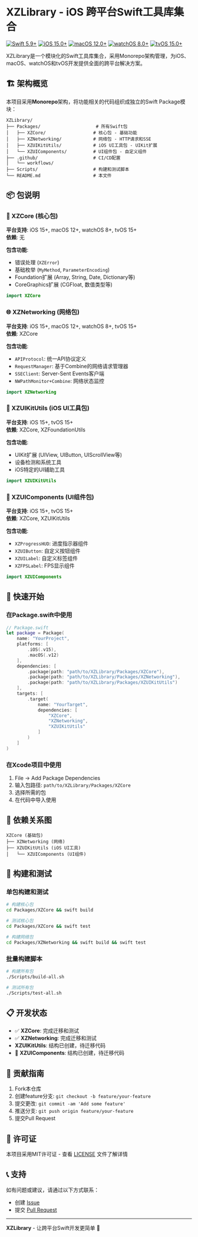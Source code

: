 # XZLibrary - iOS 跨平台Swift工具库集合

[![Swift 5.9+](https://img.shields.io/badge/Swift-5.9+-orange.svg)](https://swift.org)
[![iOS 15.0+](https://img.shields.io/badge/iOS-15.0+-blue.svg)](https://developer.apple.com/ios/)
[![macOS 12.0+](https://img.shields.io/badge/macOS-12.0+-blue.svg)](https://developer.apple.com/macos/)
[![watchOS 8.0+](https://img.shields.io/badge/watchOS-8.0+-blue.svg)](https://developer.apple.com/watchos/)
[![tvOS 15.0+](https://img.shields.io/badge/tvOS-15.0+-blue.svg)](https://developer.apple.com/tvos/)

XZLibrary是一个模块化的Swift工具库集合，采用Monorepo架构管理，为iOS、macOS、watchOS和tvOS开发提供全面的跨平台解决方案。

## 🏗️ 架构概览

本项目采用**Monorepo**架构，将功能相关的代码组织成独立的Swift Package模块：

```
XZLibrary/
├── Packages/                     # 所有Swift包
│   ├── XZCore/                  # 核心包 - 基础功能
│   ├── XZNetworking/            # 网络包 - HTTP请求和SSE
│   ├── XZUIKitUtils/            # iOS UI工具包 - UIKit扩展
│   └── XZUIComponents/          # UI组件包 - 自定义组件
├── .github/                     # CI/CD配置
│   └── workflows/
├── Scripts/                     # 构建和测试脚本
└── README.md                    # 本文件
```

## 📦 包说明

### 🔧 XZCore (核心包)
**平台支持**: iOS 15+, macOS 12+, watchOS 8+, tvOS 15+  
**依赖**: 无

**包含功能**:
- 错误处理 (`XZError`)
- 基础枚举 (`MyMethod`, `ParameterEncoding`)
- Foundation扩展 (Array, String, Date, Dictionary等)
- CoreGraphics扩展 (CGFloat, 数值类型等)

```swift
import XZCore
```

### 🌐 XZNetworking (网络包)
**平台支持**: iOS 15+, macOS 12+, watchOS 8+, tvOS 15+  
**依赖**: XZCore

**包含功能**:
- `APIProtocol`: 统一API协议定义
- `RequestManager`: 基于Combine的网络请求管理器
- `SSEClient`: Server-Sent Events客户端
- `NWPathMonitor+Combine`: 网络状态监控

```swift
import XZNetworking
```

### 📱 XZUIKitUtils (iOS UI工具包)
**平台支持**: iOS 15+, tvOS 15+  
**依赖**: XZCore, XZFoundationUtils

**包含功能**:
- UIKit扩展 (UIView, UIButton, UIScrollView等)
- 设备检测和系统工具
- iOS特定的UI辅助工具

```swift
import XZUIKitUtils
```

### 🎨 XZUIComponents (UI组件包)
**平台支持**: iOS 15+, tvOS 15+  
**依赖**: XZCore, XZUIKitUtils

**包含功能**:
- `XZProgressHUD`: 进度指示器组件
- `XZUIButton`: 自定义按钮组件
- `XZUILabel`: 自定义标签组件
- `XZFPSLabel`: FPS显示组件

```swift
import XZUIComponents
```

## 🚀 快速开始

### 在Package.swift中使用

```swift
// Package.swift
let package = Package(
    name: "YourProject",
    platforms: [
        .iOS(.v15),
        .macOS(.v12)
    ],
    dependencies: [
        .package(path: "path/to/XZLibrary/Packages/XZCore"),
        .package(path: "path/to/XZLibrary/Packages/XZNetworking"),
        .package(path: "path/to/XZLibrary/Packages/XZUIKitUtils")
    ],
    targets: [
        .target(
            name: "YourTarget",
            dependencies: [
                "XZCore",
                "XZNetworking", 
                "XZUIKitUtils"
            ]
        )
    ]
)
```

### 在Xcode项目中使用

1. File → Add Package Dependencies
2. 输入包路径: `path/to/XZLibrary/Packages/XZCore`
3. 选择所需的包
4. 在代码中导入使用

## 🔗 依赖关系图

```
XZCore (基础包)
├── XZNetworking (网络)
├── XZUIKitUtils (iOS UI工具)
│   └── XZUIComponents (UI组件)
```

## 🧪 构建和测试

### 单包构建和测试

```bash
# 构建核心包
cd Packages/XZCore && swift build

# 测试核心包
cd Packages/XZCore && swift test

# 构建网络包
cd Packages/XZNetworking && swift build && swift test

```

### 批量构建脚本

```bash
# 构建所有包
./Scripts/build-all.sh

# 测试所有包
./Scripts/test-all.sh
```

## 📋 开发状态

- ✅ **XZCore**: 完成迁移和测试
- ✅ **XZNetworking**: 完成迁移和测试  
-  **XZUIKitUtils**: 结构已创建，待迁移代码
- 🔄 **XZUIComponents**: 结构已创建，待迁移代码

## 🤝 贡献指南

1. Fork本仓库
2. 创建feature分支: `git checkout -b feature/your-feature`
3. 提交更改: `git commit -am 'Add some feature'`
4. 推送分支: `git push origin feature/your-feature`
5. 提交Pull Request

## 📄 许可证

本项目采用MIT许可证 - 查看 [LICENSE](LICENSE) 文件了解详情

## 📞 支持

如有问题或建议，请通过以下方式联系：

- 创建 [Issue](../../issues)
- 提交 [Pull Request](../../pulls)

---

**XZLibrary** - 让跨平台Swift开发更简单 🚀
